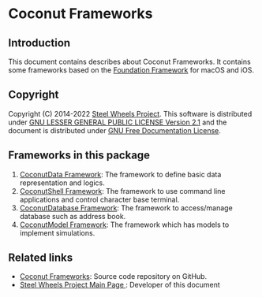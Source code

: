 # Coconut Frameworks
## Introduction
This document contains describes about Coconut Frameworks.
It contains some frameworks based on the [Foundation Framework](https://developer.apple.com/documentation/foundation) for macOS and iOS.

## Copyright
Copyright (C) 2014-2022 [Steel Wheels Project](https://github.com/steelwheels).
This software is distributed under [GNU LESSER GENERAL PUBLIC LICENSE Version 2.1](https://www.gnu.org/licenses/lgpl-2.1-standalone.html) and the document is distributed under [GNU Free Documentation License](https://www.gnu.org/licenses/fdl-1.3.en.html).

## Frameworks in this package
1. [CoconutData Framework](https://github.com/steelwheels/Coconut/blob/master/CoconutData/README.md): The framework to define basic data representation and logics.
2. [CoconutShell Framework](https://github.com/steelwheels/Coconut/blob/master/CoconutShell/README.md): The framework to use command line applications and control character base terminal.
3. [CoconutDatabase Framework](https://github.com/steelwheels/Coconut/blob/master/CoconutDatabase/README.md): The framework to access/manage database such as address book.
4. [CoconutModel Framework](https://github.com/steelwheels/Coconut/blob/master/CoconutModel/README.md): The framework which has models to implement simulations.
## Related links
* [Coconut Frameworks](https://github.com/steelwheels/Coconut): Source code repository on GitHub.
* [Steel Wheels Project Main Page ](http://steelwheels.github.io/): Developer of this document
